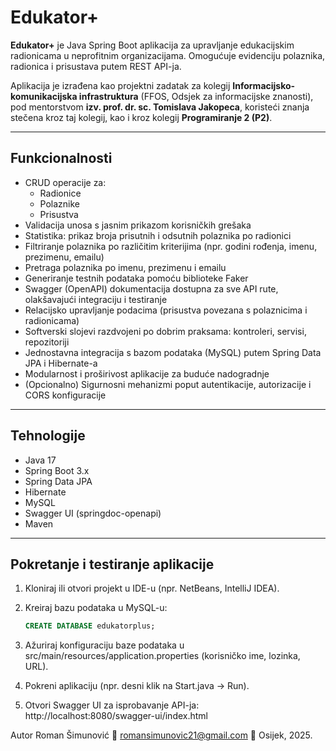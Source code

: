 # Edukator+

**Edukator+** je Java Spring Boot aplikacija za upravljanje edukacijskim radionicama u neprofitnim organizacijama. Omogućuje evidenciju polaznika, radionica i prisustava putem REST API-ja.

Aplikacija je izrađena kao projektni zadatak za kolegij **Informacijsko-komunikacijska infrastruktura** (FFOS, Odsjek za informacijske znanosti), pod mentorstvom **izv. prof. dr. sc. Tomislava Jakopeca**, koristeći znanja stečena kroz taj kolegij, kao i kroz kolegij **Programiranje 2 (P2)**.

---

## Funkcionalnosti

- CRUD operacije za:
  - Radionice
  - Polaznike
  - Prisustva
- Validacija unosa s jasnim prikazom korisničkih grešaka
- Statistika: prikaz broja prisutnih i odsutnih polaznika po radionici
- Filtriranje polaznika po različitim kriterijima (npr. godini rođenja, imenu, prezimenu, emailu)
- Pretraga polaznika po imenu, prezimenu i emailu
- Generiranje testnih podataka pomoću biblioteke Faker
- Swagger (OpenAPI) dokumentacija dostupna za sve API rute, olakšavajući integraciju i testiranje
- Relacijsko upravljanje podacima (prisustva povezana s polaznicima i radionicama)
- Softverski slojevi razdvojeni po dobrim praksama: kontroleri, servisi, repozitoriji
- Jednostavna integracija s bazom podataka (MySQL) putem Spring Data JPA i Hibernate-a
- Modularnost i proširivost aplikacije za buduće nadogradnje
- (Opcionalno) Sigurnosni mehanizmi poput autentikacije, autorizacije i CORS konfiguracije

---

## Tehnologije

- Java 17  
- Spring Boot 3.x  
- Spring Data JPA  
- Hibernate  
- MySQL  
- Swagger UI (springdoc-openapi)  
- Maven  

---

## Pokretanje i testiranje aplikacije

1. Kloniraj ili otvori projekt u IDE-u (npr. NetBeans, IntelliJ IDEA).
2. Kreiraj bazu podataka u MySQL-u:
   ```sql
   CREATE DATABASE edukatorplus;
3. Ažuriraj konfiguraciju baze podataka u src/main/resources/application.properties (korisničko ime, lozinka, URL).

4. Pokreni aplikaciju (npr. desni klik na Start.java → Run).

5. Otvori Swagger UI za isprobavanje API-ja:
http://localhost:8080/swagger-ui/index.html

Autor
Roman Šimunović
📧 romansimunovic21@gmail.com
📍 Osijek, 2025.

